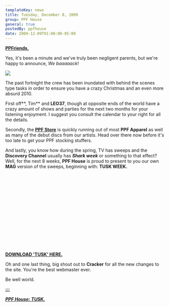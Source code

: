 ```yaml
---
templateKey: news
title: Tuesday, December 8, 2009
group: PPF House
general: true
postedBy: ppfhouse
date: 2009-12-09T01:00:00-05:00
---
```

[**PPFriends,**](http://www.facebook.com/ppfhouse)

Yes, it's been a minute and we've truly been negligent parents, but we're happy to announce, *We baaaaack!*

[![](http://bandcamp.com/files/35/66/3566431366-1.jpg)](http://ppfhouse.bandcamp.com)

The past fortnight the crew has been inundated with behind the scenes type tasks in order to ensure you have a crazy Christmas and an even more absurd 2010.

First off**, Tim** and **LEO37**, though at opposite ends of the world have a crazy amount of shows and parties for the next two months for your listening enjoyment. I suggest you consult the calendar to your right for all the details.

Secondly, the [**PPF Store**](http://www.ppfhouse.com/store) is quickly running out of most **PPF Apparel** as well as many of the debut discs from our artists. Head over there now before it's too late to get your PPF stocking stuffers.

And lastly, you know how during the spring, TV has sweeps and the **Discovery Channel** usually has ***Shark week*** or something to that effect? Well, for the next 8 weeks, **PPF House** is proud to present to you our own **MAG** version of the sweeps, beginning with: **TUSK WEEK.**

<object height="231" width="285"> <param name="movie" value="http://www.youtube.com/v/BkxxFc7zXRc"></param> <param name="allowFullScreen" value="true"></param> <param name="allowscriptaccess" value="always"></param> <param name="wmode" value="transparent"></param> <embed allowfullscreen="true" allowscriptaccess="always" height="231" src="http://www.youtube.com/v/BkxxFc7zXRc" type="application/x-shockwave-flash" width="285" wmode="transparent"></embed> </object>

[ **DOWNLOAD 'TUSK' HERE.**](http://www.magnolius.com/tusk)

Oh and one last thing, big shout out to **Cracker** for all the new changes to the site. You're the best webmaster ever.

Be well world.

[***:::*** ](http://www.magnolius.com/tusk)

[***PPF House: TUSK.***](http://www.magnolius.com/tusk)